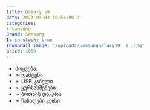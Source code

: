 ```yaml
---
title: Galaxy s9
date: 2021-04-03 10:55:00 Z
categories:
- samsung
Brand: Samsung
Is in stock: true
Thumbnail image: "/uploads/SamsungGalaxyS9__1_.jpg"
price: 1050
---
```


* მოყვება: 
* ➣ დამტენი
* ➣ USB კაბელი
* ➣ ყურსასმენები
* ➣ ბრონის დაკვრა
* ➣ ჩასადები კეისი